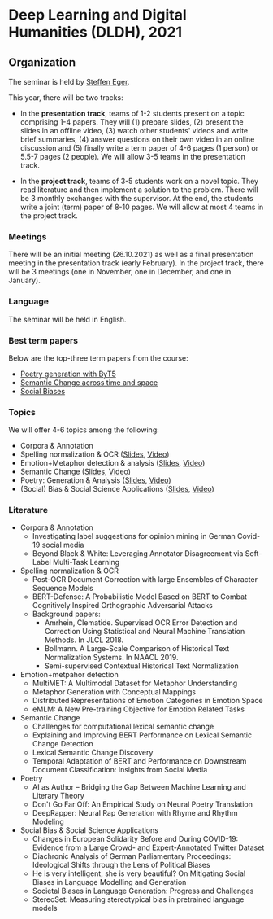 # Deep Learning and Digital Humanities (DLDH), 2021

## Organization

The seminar is held by [Steffen Eger](https://steffeneger.github.io/).

This year, there will be two tracks: 

- In the **presentation track**, teams of 1-2 students present on a topic comprising 1-4 papers. They will (1) prepare slides, (2) present the slides in an offline video, (3) watch other students' videos and write brief summaries, (4) answer questions on their own video in an online discussion and (5) finally write a term paper of 4-6 pages (1 person) or 5.5-7 pages (2 people). We will allow 3-5 teams in the presentation track.

- In the **project track**, teams of 3-5 students work on a novel topic. They read literature and then implement a solution to the problem. There will be 3 monthly exchanges with the supervisor. At the end, the students write a joint (term) paper of 8-10 pages. We will allow at most 4 teams in the project track.

### Meetings

There will be an initial meeting (26.10.2021) as well as a final presentation meeting in the presentation track (early February). In the project track, there will be 3 meetings (one in November, one in December, and one in January). 

### Language
The seminar will be held in English.

### Best term papers

Below are the top-three term papers from the course:

- [Poetry generation with ByT5]()
- [Semantic Change across time and space]()
- [Social Biases]()

### Topics

We will offer 4-6 topics among the following:

- Corpora & Annotation 
- Spelling normalization & OCR ([Slides](https://drive.google.com/file/d/1YebCMNcuX7kmBvT_VpFIXakSQCZ3gXvv/view?usp=sharing), [Video](https://www.youtube.com/watch?v=7mDo77pAvG0))
- Emotion+Metaphor detection & analysis ([Slides](https://drive.google.com/file/d/1WOSSVcuSOZKS5bwbgtS-nUx4XL0S-qN7/view?usp=sharing), [Video](https://youtu.be/HVihP1cUqyI))
- Semantic Change ([Slides](https://drive.google.com/file/d/1tPUmokghIjiBHyQiPW7unHqPtwcXb78L/view?usp=sharing), [Video](https://drive.google.com/file/d/1H_K6NUFvl3a5YzZFQrEQxpLeKPkRPGGN/view))
- Poetry: Generation & Analysis ([Slides](https://drive.google.com/file/d/1oujQjpBpIgJ42I5UxWysTVhMofhA7n9N/view?usp=sharing), [Video](https://youtu.be/9nbidS7xnLI))
- (Social) Bias & Social Science Applications ([Slides](https://drive.google.com/file/d/1KHB4xl3LRLvpl1xxa0jgDFrrICy0fWY4/view?usp=sharing), [Video](https://www.youtube.com/watch?v=sZ_k5wyInM8))


### Literature

   * Corpora & Annotation
       * Investigating label suggestions for opinion mining in German Covid-19 social media
       * Beyond Black & White: Leveraging Annotator Disagreement via Soft-Label Multi-Task Learning
   * Spelling normalization & OCR
       * Post-OCR Document Correction with large Ensembles of Character Sequence Models
       * BERT-Defense: A Probabilistic Model Based on BERT to Combat Cognitively Inspired Orthographic Adversarial Attacks
       * Background papers:
          * Amrhein, Clematide. Supervised OCR Error Detection and Correction Using Statistical and Neural Machine Translation Methods. In JLCL 2018.
          * Bollmann. A Large-Scale Comparison of Historical Text Normalization Systems. In NAACL 2019. 
          * Semi-supervised Contextual Historical Text Normalization
   * Emotion+metpahor detection
       * MultiMET: A Multimodal Dataset for Metaphor Understanding
       * Metaphor Generation with Conceptual Mappings
       * Distributed Representations of Emotion Categories in Emotion Space
       * eMLM: A New Pre-training Objective for Emotion Related Tasks
   * Semantic Change
      * Challenges for computational lexical semantic change
      * Explaining and Improving BERT Performance on Lexical Semantic Change Detection
      * Lexical Semantic Change Discovery
      * Temporal Adaptation of BERT and Performance on Downstream Document Classification: Insights from Social Media
   * Poetry
      * AI as Author – Bridging the Gap Between Machine Learning and Literary Theory
      * Don't Go Far Off: An Empirical Study on Neural Poetry Translation
      * DeepRapper: Neural Rap Generation with Rhyme and Rhythm Modeling 
   * Social Bias & Social Science Applications
      * Changes in European Solidarity Before and During COVID-19: Evidence from a Large Crowd- and Expert-Annotated Twitter Dataset
      * Diachronic Analysis of German Parliamentary Proceedings: Ideological Shifts through the Lens of Political Biases
      * He is very intelligent, she is very beautiful? On Mitigating Social Biases in Language Modelling and Generation
      * Societal Biases in Language Generation: Progress and Challenges
      * StereoSet: Measuring stereotypical bias in pretrained language models

